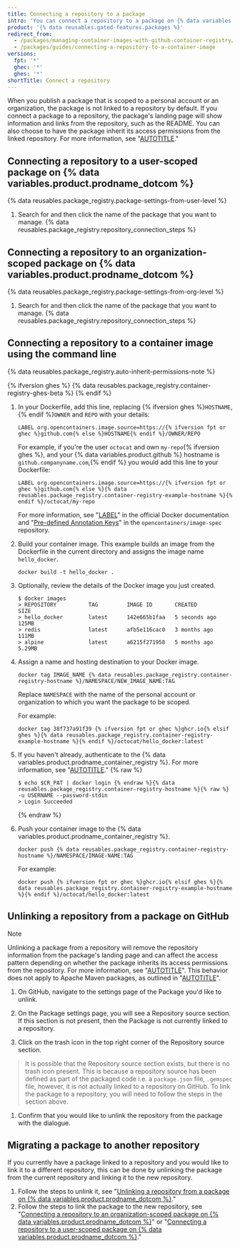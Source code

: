 ```yaml
---
title: Connecting a repository to a package
intro: 'You can connect a repository to a package on {% data variables.product.github %}.'
product: '{% data reusables.gated-features.packages %}'
redirect_from:
  - /packages/managing-container-images-with-github-container-registry/connecting-a-repository-to-a-container-image
  - /packages/guides/connecting-a-repository-to-a-container-image
versions:
  fpt: '*'
  ghec: '*'
  ghes: '*'
shortTitle: Connect a repository
---
```


When you publish a package that is scoped to a personal account or an organization, the package is not linked to a repository by default. If you connect a package to a repository, the package's landing page will show information and links from the repository, such as the README. You can also choose to have the package inherit its access permissions from the linked repository. For more information, see "[AUTOTITLE](/packages/learn-github-packages/configuring-a-packages-access-control-and-visibility)."

## Connecting a repository to a user-scoped package on {% data variables.product.prodname_dotcom %}

{% data reusables.package_registry.package-settings-from-user-level %}
1. Search for and then click the name of the package that you want to manage.
{% data reusables.package_registry.repository_connection_steps %}

## Connecting a repository to an organization-scoped package on {% data variables.product.prodname_dotcom %}

{% data reusables.package_registry.package-settings-from-org-level %}
1. Search for and then click the name of the package that you want to manage.
{% data reusables.package_registry.repository_connection_steps %}

## Connecting a repository to a container image using the command line

{% data reusables.package_registry.auto-inherit-permissions-note %}

{% ifversion ghes %}
{% data reusables.package_registry.container-registry-ghes-beta %}
{% endif %}

1. In your Dockerfile, add this line, replacing {% ifversion ghes %}`HOSTNAME`, {% endif %}`OWNER` and `REPO` with your details:

   ```shell
   LABEL org.opencontainers.image.source=https://{% ifversion fpt or ghec %}github.com{% else %}HOSTNAME{% endif %}/OWNER/REPO
   ```

   For example, if you're the user `octocat` and own `my-repo`{% ifversion ghes %}, and your {% data variables.product.github %} hostname is `github.companyname.com`,{% endif %} you would add this line to your Dockerfile:

   ```shell
   LABEL org.opencontainers.image.source=https://{% ifversion fpt or ghec %}github.com{% else %}{% data reusables.package_registry.container-registry-example-hostname %}{% endif %}/octocat/my-repo
   ```

   For more information, see "[LABEL](https://docs.docker.com/engine/reference/builder/#label)" in the official Docker documentation and "[Pre-defined Annotation Keys](https://github.com/opencontainers/image-spec/blob/master/annotations.md#pre-defined-annotation-keys)" in the `opencontainers/image-spec` repository.

1. Build your container image. This example builds an image from the Dockerfile in the current directory and assigns the image name `hello_docker`.

   ```shell
   docker build -t hello_docker .
   ```

1. Optionally, review the details of the Docker image you just created.

   ```shell
   $ docker images
   > REPOSITORY          TAG         IMAGE ID       CREATED         SIZE
   > hello_docker        latest      142e665b1faa   5 seconds ago   125MB
   > redis               latest      afb5e116cac0   3 months ago    111MB
   > alpine              latest      a6215f271958   5 months ago    5.29MB
   ```

1. Assign a name and hosting destination to your Docker image.

   ```shell
   docker tag IMAGE_NAME {% data reusables.package_registry.container-registry-hostname %}/NAMESPACE/NEW_IMAGE_NAME:TAG
   ```

   Replace `NAMESPACE` with the name of the personal account or organization to which you want the package to be scoped.

   For example:

   ```shell
   docker tag 38f737a91f39 {% ifversion fpt or ghec %}ghcr.io{% elsif ghes %}{% data reusables.package_registry.container-registry-example-hostname %}{% endif %}/octocat/hello_docker:latest
   ```

1. If you haven't already, authenticate to the {% data variables.product.prodname_container_registry %}. For more information, see "[AUTOTITLE](/packages/working-with-a-github-packages-registry/working-with-the-container-registry#authenticating-to-the-container-registry)."
   {% raw %}

   ```shell
   $ echo $CR_PAT | docker login {% endraw %}{% data reusables.package_registry.container-registry-hostname %}{% raw %} -u USERNAME --password-stdin
   > Login Succeeded
   ```

   {% endraw %}
1. Push your container image to the {% data variables.product.prodname_container_registry %}.

   ```shell
   docker push {% data reusables.package_registry.container-registry-hostname %}/NAMESPACE/IMAGE-NAME:TAG
   ```

   For example:

   ```shell
   docker push {% ifversion fpt or ghec %}ghcr.io{% elsif ghes %}{% data reusables.package_registry.container-registry-example-hostname %}{% endif %}/octocat/hello_docker:latest
   ```

## Unlinking a repository from a package on GitHub

> [!NOTE]
> Unlinking a package from a repository will remove the repository information from the package's landing page and can affect the access pattern depending on whether the package inherits its access permissions from the repository. For more information, see "[AUTOTITLE](/packages/learn-github-packages/configuring-a-packages-access-control-and-visibility#about-inheritance-of-access-permissions)". This behavior does not apply to Apache Maven packages, as outlined in "[AUTOTITLE](/packages/learn-github-packages/about-permissions-for-github-packages#granular-permissions-for-userorganization-scoped-packages)".

1. On GitHub, navigate to the settings page of the Package you'd like to unlink.

1. On the Package settings page, you will see a Repository source section. If this section is not present, then the Package is not currently linked to a repository.

1. Click on the trash icon in the top right corner of the Repository source section.

> It is possible that the Repository source section exists, but there is no trash icon present. This is because a repository source has been defined as part of the packaged code i.e. a `package.json` file, `.gemspec` file, however, it is not actually linked to a repository on GitHub. To link the package to a repository, you will need to follow the steps in the section above.

1. Confirm that you would like to unlink the repository from the package with the dialogue.

## Migrating a package to another repository

If you currently have a package linked to a repository and you would like to link it to a different repository, this can be done by unlinking the package from the current repository and linking it to the new repository.

1. Follow the steps to unlink it, see "[Unlinking a repository from a package on {% data variables.product.prodname_dotcom %}](/packages/learn-github-packages/connecting-a-repository-to-a-package#unlinking-a-repository-from-a-package-on-github)."
1. Follow the steps to link the package to the new repository, see "[Connecting a repository to an organization-scoped package on {% data variables.product.prodname_dotcom %}](/packages/learn-github-packages/connecting-a-repository-to-a-package#connecting-a-repository-to-a-user-scoped-package-on-github)" or "[Connecting a repository to a user-scoped package on {% data variables.product.prodname_dotcom %}](/packages/learn-github-packages/connecting-a-repository-to-a-package#connecting-a-repository-to-an-organization-scoped-package-on-github)."
